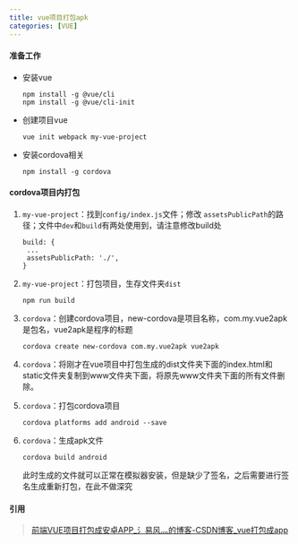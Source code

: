 ```yaml
---
title: vue项目打包apk
categories: [VUE]
---
```


#### 准备工作

- 安装vue

  ```
  npm install -g @vue/cli
  npm install -g @vue/cli-init
  ```

- 创建项目vue

  ```
  vue init webpack my-vue-project
  ```

- 安装cordova相关

  ```
  npm install -g cordova
  ```



#### cordova项目内打包

1. `my-vue-project`：找到`config/index.js`文件；修改 `assetsPublicPath`的路径；文件中`dev`和`build`有两处使用到，请注意修改build处

   ```
   build: {
   	...
   	assetsPublicPath: './',
   }
   ```
   
2. `my-vue-project`：打包项目，生存文件夹`dist`

   ```
   npm run build
   ```

3. `cordova`：创建cordova项目，new-cordova是项目名称，com.my.vue2apk是包名，vue2apk是程序的标题

   ```
   cordova create new-cordova com.my.vue2apk vue2apk
   ```

4. `cordova`：将刚才在vue项目中打包生成的dist文件夹下面的index.html和static文件夹复制到www文件夹下面，将原先www文件夹下面的所有文件删除。
   
5. `cordova`：打包cordova项目

   ```
   cordova platforms add android --save
   ```

6. `cordova`：生成apk文件

   ```
   cordova build android
   ```

   此时生成的文件就可以正常在模拟器安装，但是缺少了签名，之后需要进行签名生成重新打包，在此不做深究

#### 引用

>  [前端VUE项目打包成安卓APP_氵易风灬的博客-CSDN博客_vue打包成app](https://blog.csdn.net/qq_21963133/article/details/88546086) 
